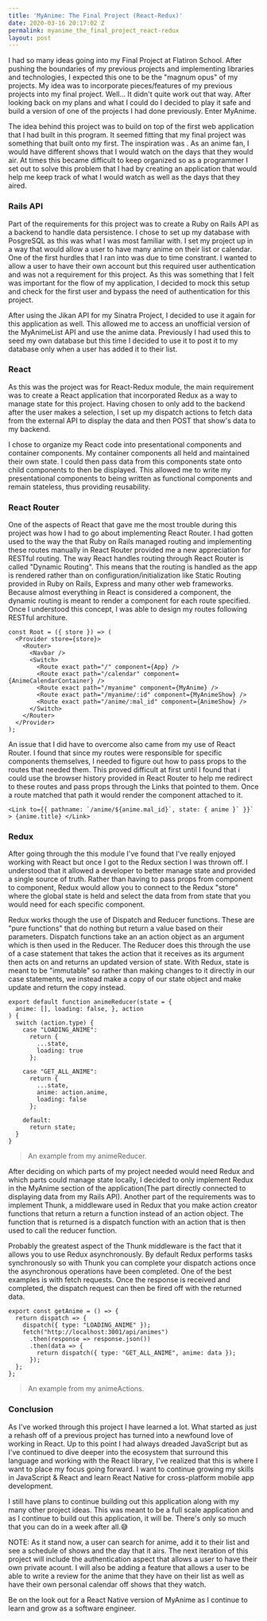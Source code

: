 ```yaml
---
title: 'MyAnime: The Final Project (React-Redux)'
date: 2020-03-16 20:17:02 Z
permalink: myanime_the_final_project_react-redux
layout: post
---
```


I had so many ideas going into my Final Project at Flatiron School. After pushing the boundaries of my previous projects and implementing libraries and technologies, I expected this one to be the "magnum opus" of my projects. My idea was to incorporate pieces/features of my previous projects into my final project. Well... It didn't quite work out that way. 
After looking back on my plans and what I could do I decided to play it safe and build a version of one of the projects I had done previously. Enter MyAnime.

The idea behind this project was to build on top of the first web application that I had built in this program. It seemed fitting that my final project was something that built onto my first. The inspiration was [](http:///myanimelist.net/anime/season/schedule). As an anime fan, I would have different shows that I would watch on the days that they would air. At times this became difficult to keep organized so as a programmer I set out to solve this problem that I had by creating an application that would help me keep track of what I would watch as well as the days that they aired. 


### Rails API

Part of the requirements for this project was to create a Ruby on Rails API as a backend to handle data persistence. I chose to set up my database with PosgreSQL as this was what I was most familiar with. I set my project up in a way that would allow a user to have many anime on their list or calendar. One of the first hurdles that I ran into was due to time constrant. I wanted to allow a user to have their own account but this required user authentication and was not a requirement for this project. As this was something that I felt was important for the flow of my application, I decided to mock this setup and check for the first user and bypass the need of authentication for this project.

After using the Jikan API for my Sinatra Project, I decided to use it again for this application as well. This allowed me to access an unofficial version of the MyAnimeList API and use the anime data. Previously I had used this to seed my own database but this time I decided to use it to post it to my database only when a user has added it to their list. 

### React

As this was the project was for React-Redux module, the main requirement was to create a React application that incorporated Redux as a way to manage state for this project. Having chosen to only add to the backend after the user makes a selection, I set up my dispatch actions to fetch data from the external API to display the data and then POST that show's data to my backend.

I chose to organize my React code into presentational components and container components. My container components all held and maintained their own state. I could then pass data from this components state onto child components to then be displayed. This allowed me to write my presentational components to being written as functional components and remain stateless, thus providing reusability.

### React Router
One of the aspects of React that gave me the most trouble during this project was how I had to go about implementing React Router. I had gotten used to the way the that Ruby on Rails managed routing and implementing these routes manually in React Router provided me a new appreciation for RESTful routing. The way React handles routing through React Router is called "Dynamic Routing". This means that the routing is handled as the app is rendered rather than on configuration/initialization like Static Routing provided in Ruby on Rails, Express and many other web frameworks. Because almost everything in React is considered a component, the dynamic routing is meant to render a component for each route specified. Once I understood this concept, I was able to design my routes following RESTful architure.

```
const Root = ({ store }) => (
  <Provider store={store}>
    <Router>
      <Navbar />
      <Switch>
        <Route exact path="/" component={App} />
        <Route exact path="/calendar" component={AnimeCalendarContainer} />
        <Route exact path="/myanime" component={MyAnime} />
        <Route exact path="/myanime/:id" component={MyAnimeShow} />
        <Route exact path="/anime/:mal_id" component={AnimeShow} />
      </Switch>
    </Router>
  </Provider>
);
```

An issue that I did have to overcome also came from my use of React Router. I found that since my routes were responsible for specific components themselves, I needed to figure out how to pass props to the routes that needed them. This proved difficult at first until I found that i could use the browser history provided in React Router to help me redirect to these routes and pass props through the Links that pointed to them. Once a route matched that path it would render the component attached to it.

``` <Link to={{ pathname: `/anime/${anime.mal_id}`, state: { anime }` }}` > {anime.title} </Link> ```

### Redux
After going through the this module I've found that I've really enjoyed working with React but once I got to the Redux section I was thrown off. I understood that it allowed a developer to better manage state and provided a single source of truth. Rather than having to pass props from component to component, Redux would allow you to connect to the Redux "store" where the global state is held and select the data from from state that you would need for each specific component.

Redux works though the use of Dispatch and Reducer functions. These are "pure functions" that do nothing but return a value based on their parameters. Dispatch functions take an an action object as an argument which is then used in the Reducer. The Reducer does this through the use of a case statement that takes the action that it receives as its argument then acts on and returns an updated version of state. With Redux, state is meant to be "immutable" so rather than making changes to it directly in our case statements, we instead make a copy of our state object and make update and return the copy instead.

```
export default function animeReducer(state = {
  anime: [], loading: false, }, action
) {
  switch (action.type) {
    case "LOADING_ANIME":
      return { 
        ...state, 
        loading: true 
      };

    case "GET_ALL_ANIME":
      return {
        ...state,
        anime: action.anime,
        loading: false
      };

    default:
      return state;
  }
}
```
>An example from my animeReducer.

After deciding on which parts of my project needed would need Redux and which parts could manage state locally, I decided to only implement Redux in the MyAnime section of the application(The part directly connected to displaying data from my Rails API). Another part of the requirements was to implement Thunk, a middleware used in Redux that you make action creator functions that return a return a function instead of an action object. The function that is returned is a dispatch function with an action that is then used to call the reducer function.

Probably the greatest aspect of the Thunk middleware is the fact that it allows you to use Redux asynchronously. By default Redux performs tasks synchronously so with Thunk you can complete your dispatch actions once the asynchronous operations have been completed. One of the best examples is with fetch requests. Once the response is received and completed, the dispatch request can then be fired off with the returned data.

```
export const getAnime = () => {
  return dispatch => {
    dispatch({ type: "LOADING_ANIME" });
    fetch("http://localhost:3001/api/animes")
      .then(response => response.json())
      .then(data => {
        return dispatch({ type: "GET_ALL_ANIME", anime: data });
      });
  };
};
```
> An example from my animeActions.


### Conclusion
As I've worked through this project I have learned a lot. What started as just a rehash off of a previous project has turned into a newfound love of working in React. Up to this point I had always dreaded JavaScript but as I've continued to dive deeper into the ecosystem that surround this language and working with the React library, I've realized that this is where I want  to place my focus going forward. I want to continue growing my skills in JavaScript & React and learn React Native for cross-platform mobile app development.

I still have plans to continue building out this application along with my many other project ideas. This was meant to be a full scale application and as I continue to build out this application, it will be. There's only so much that you can do in a week after all.😅

NOTE:
As it stand now, a user can search for anime, add it to their list and see a schedule of shows and the day that it airs. The next iteration of this project will include the authentication aspect that allows a user to have their own private acount. I will also be adding a feature that allows a user to be able to write a review for the anime that they have on their list as well as have their own personal calendar off shows that they watch.

Be on the look out for a React Native version of MyAnime as I continue to learn and grow as a software engineer.



